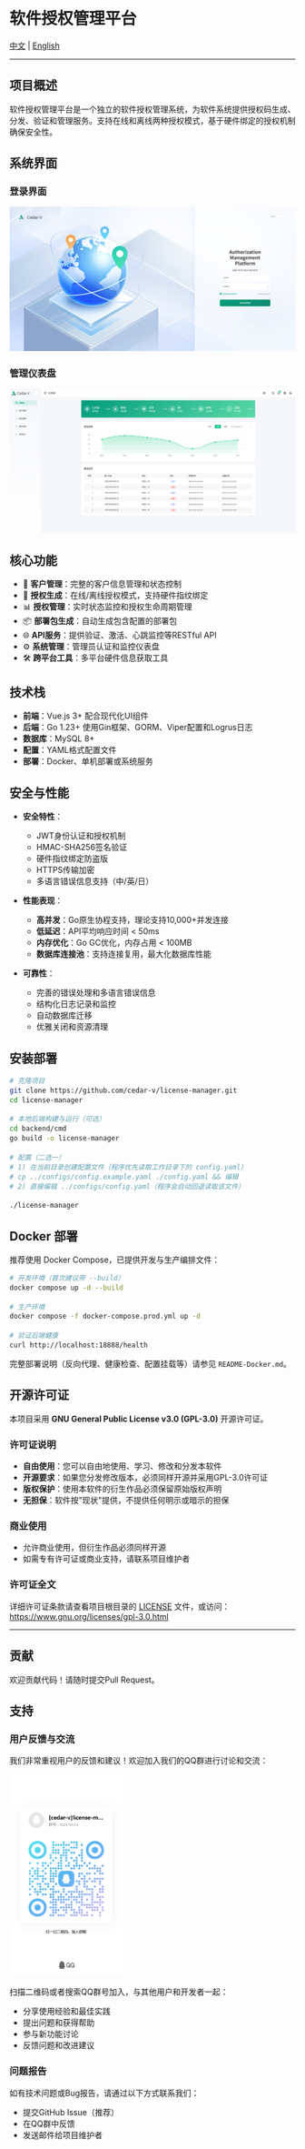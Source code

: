 # 软件授权管理平台

[中文](README.md) | [English](README_EN.md) 

---

## 项目概述

软件授权管理平台是一个独立的软件授权管理系统，为软件系统提供授权码生成、分发、验证和管理服务。支持在线和离线两种授权模式，基于硬件绑定的授权机制确保安全性。

## 系统界面

### 登录界面
![登录页面](docs/images/login.png)

### 管理仪表盘
![系统主页](docs/images/home.png)

## 核心功能

- 🔧 **客户管理**：完整的客户信息管理和状态控制
- 🔐 **授权生成**：在线/离线授权模式，支持硬件指纹绑定
- 📊 **授权管理**：实时状态监控和授权生命周期管理
- 📦 **部署包生成**：自动生成包含配置的部署包
- 🌐 **API服务**：提供验证、激活、心跳监控等RESTful API
- ⚙️ **系统管理**：管理员认证和监控仪表盘
- 🛠️ **跨平台工具**：多平台硬件信息获取工具

## 技术栈

- **前端**：Vue.js 3+ 配合现代化UI组件
- **后端**：Go 1.23+ 使用Gin框架、GORM、Viper配置和Logrus日志
- **数据库**：MySQL 8+
- **配置**：YAML格式配置文件
- **部署**：Docker、单机部署或系统服务

## 安全与性能

- **安全特性**：
  - JWT身份认证和授权机制
  - HMAC-SHA256签名验证  
  - 硬件指纹绑定防盗版
  - HTTPS传输加密
  - 多语言错误信息支持（中/英/日）
  
- **性能表现**：
  - **高并发**：Go原生协程支持，理论支持10,000+并发连接
  - **低延迟**：API平均响应时间 < 50ms
  - **内存优化**：Go GC优化，内存占用 < 100MB
  - **数据库连接池**：支持连接复用，最大化数据库性能
  
- **可靠性**：
  - 完善的错误处理和多语言错误信息
  - 结构化日志记录和监控
  - 自动数据库迁移
  - 优雅关闭和资源清理

## 安装部署

```bash
# 克隆项目
git clone https://github.com/cedar-v/license-manager.git
cd license-manager

# 本地后端构建与运行（可选）
cd backend/cmd
go build -o license-manager

# 配置（二选一）
# 1) 在当前目录创建配置文件（程序优先读取工作目录下的 config.yaml）
# cp ../configs/config.example.yaml ./config.yaml && 编辑
# 2) 直接编辑 ../configs/config.yaml（程序会自动回退读取该文件）

./license-manager
```

## Docker 部署

推荐使用 Docker Compose，已提供开发与生产编排文件：

```bash
# 开发环境（首次建议带 --build）
docker compose up -d --build

# 生产环境
docker compose -f docker-compose.prod.yml up -d

# 验证后端健康
curl http://localhost:18888/health
```

完整部署说明（反向代理、健康检查、配置挂载等）请参见 `README-Docker.md`。

## 开源许可证

本项目采用 **GNU General Public License v3.0 (GPL-3.0)** 开源许可证。

### 许可证说明

- **自由使用**：您可以自由地使用、学习、修改和分发本软件
- **开源要求**：如果您分发修改版本，必须同样开源并采用GPL-3.0许可证
- **版权保护**：使用本软件的衍生作品必须保留原始版权声明
- **无担保**：软件按"现状"提供，不提供任何明示或暗示的担保

### 商业使用

- 允许商业使用，但衍生作品必须同样开源
- 如需专有许可证或商业支持，请联系项目维护者

### 许可证全文

详细许可证条款请查看项目根目录的 [LICENSE](LICENSE) 文件，或访问：
https://www.gnu.org/licenses/gpl-3.0.html


---

## 贡献

欢迎贡献代码！请随时提交Pull Request。

## 支持

### 用户反馈与交流

我们非常重视用户的反馈和建议！欢迎加入我们的QQ群进行讨论和交流：

<img src="docs/images/qrcode_1755081220153.jpg" alt="QQ群二维码" width="200" />

扫描二维码或者搜索QQ群号加入，与其他用户和开发者一起：
- 分享使用经验和最佳实践
- 提出问题和获得帮助
- 参与新功能讨论
- 反馈问题和改进建议

### 问题报告

如有技术问题或Bug报告，请通过以下方式联系我们：
- 提交GitHub Issue（推荐）
- 在QQ群中反馈
- 发送邮件给项目维护者 